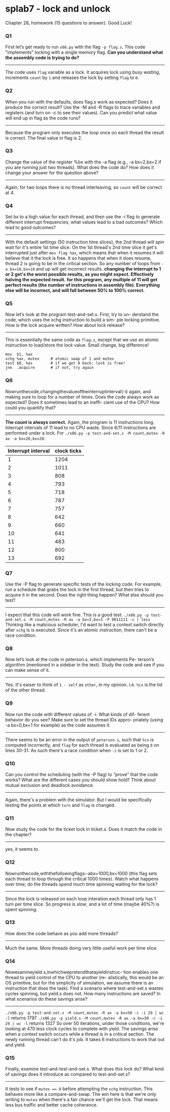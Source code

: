 # splab7 - lock and unlock

Chapter 28, homework (15 questions to answer). Good Luck!

### Q1
First let’s get ready to run `x86.py` with the flag `-p flag.s`. This code "implements" locking with a single memory flag. **Can you understand what the assembly code is trying to do?**  

---

The code uses `flag` variable as a lock. It acquires lock using _busy waiting_, increments `count` by `1` and releases the lock by setting `flag` to `0`.

### Q2
When you run with the defaults, does flag.s work as expected? Does it produce the correct result? Use the -M and -R flags to trace variables and registers (and turn on -c to see their values). Can you predict what value will end up in flag as the code runs?

---

Because the program only executes the loop once on each thread the result is correct. The final value in flag is 2.

### Q3
Change the value of the register %bx with the -a flag (e.g., -a bx=2,bx=2 if you are running just two threads). What does the code do? How does it change your answer for the question above?

---

Again, for two loops there is no thread interleaving, so `count` will be correct at 4.

### Q4
Set bx to a high value for each thread, and then use the -i flag to generate different interrupt frequencies; what values lead to a bad outcomes? Which lead to good outcomes?

---

With the default settings (50  instruction time slices), the 2nd thread will spin wait for it's entire 1st time slice. On the 1st thread's 2nd time slice it get's interrupted just after `mov flag %ax`, which means that when it resumes it will believe that it the lock is free. It so happens that when it does resume, thread 2 is going to be in the critical section. So any number of loops from `-a bx=10,bx=10` and up will get incorrect results.
 **changing the interrupt to 1 or 2 get's the worst possible results, as you might expect. Effectively halving the expected result.**
    **for this program, any multiple of 11 will get perfect results (the number of instructions in assembly file). Everything else will be incorrect, and will fall between 50% to 100% correct.**

### Q5
Now let’s look at the program test-and-set.s. First, try to un- derstand the code, which uses the xchg instruction to build a sim- ple locking primitive. How is the lock acquire written? How about lock release?

---

This is essentially the same code as `flag.s`, except that we use an atomic instruction to load/store the lock value. Small change, big difference!

```
mov  $1, %ax        
xchg %ax, mutex     # atomic swap of 1 and mutex
test $0, %ax        # if we get 0 back: lock is free!
jne  .acquire       # if not, try again
```

### Q6
Nowrunthecode,changingthevalueoftheinterruptinterval(-i) again, and making sure to loop for a number of times. Does the code always work as expected? Does it sometimes lead to an ineffi- cient use of the CPU? How could you quantify that?

---

**The count is always correct.**
Again, the program is 11 instructions long. Interrupt intervals of 11 lead to no CPU waste. 
Since 6/11 instructions are performed under a lock. For `./x86.py -p test-and-set.s -M count,mutex -R ax -a bx=20,bx=20`:

| Interrupt interval | clock ticks |
| ------------------ | ----------- |
| 1 | 1204 |
| 2 | 1011 |
| 3 | 808 |
| 4 | 793 |
| 5 | 718 |
| 6 | 787 |
| 7 | 757 |
| 8 | 642 |
| 9 | 660 |
| 10 | 641 |
| 11 | 483 |
| 12 | 800 |
| 13 | 692 |

### Q7
Use the -P flag to generate specific tests of the locking code. For example, run a schedule that grabs the lock in the first thread, but then tries to acquire it in the second. Does the right thing happen? What else should you test?

---
I expect that this code will work fine. This is a good test: `./x86.py -p test-and-set.s -M count,mutex -R ax -a bx=3,bx=3 -P 0011111 -c | less`
Thinking like a malicious scheduler, I'd want to test a context switch directly after `xchg` is is executed. Since it's an atomic instruction, there can't be a race condition. 

### Q8
Now let’s look at the code in peterson.s, which implements Pe- terson’s algorithm (mentioned in a sidebar in the text). Study the code and see if you can make sense of it.

---
Yes. It's eaiser to think of `1 - self` as `other`, in my opinion. i.e. `%cx` is the tid of the other thread. 

### Q9
Now run the code with different values of -i. What kinds of dif- ferent behavior do you see? Make sure to set the thread IDs appro- priately (using -a bx=0,bx=1 for example) as the code assumes it.

---

There seems to be an error in the output of `peterson.s`, such that `%cx` is computed incorrectly, and `flag` for each thread is evaluated as being `0` on lines 30-31. As such there's a race condition when `-i` is set to 1 or 2. 

### Q10
Can you control the scheduling (with the -P flag) to “prove” that the code works? What are the different cases you should show hold? Think about mutual exclusion and deadlock avoidance.

---
Again, there's a problem with the simulator. But I would be specifically testing the points at which `turn` and `flag` is changed. 

### Q11
Now study the code for the ticket lock in ticket.s. Does it match the code in the chapter?

---

yes, it seems to.

### Q12
Nowrunthecode,withthefollowingflags:-abx=1000,bx=1000 (this flag sets each thread to loop through the critical 1000 times). Watch what happens over time; do the threads spend much time spinning waiting for the lock?

---

Since the lock is released on each loop interation each thread only has 1 turn per time slice. So progress is _slow_, and a lot of time (maybe 40%?) is spent spinning.

### Q13
How does the code behave as you add more threads?

---

Much the same. More threads doing very little useful work per time slice.

### Q14
Nowexamineyield.s,inwhichwepretendthatayieldinstruc- tion enables one thread to yield control of the CPU to another (re- alistically, this would be an OS primitive, but for the simplicity of simulation, we assume there is an instruction that does the task). Find a scenario where test-and-set.s wastes cycles spinning, but yield.s does not. How many instructions are saved? In what scenarios do these savings arise?

---

`./x86.py -p test-and-set.s -M count,mutex -R ax -a bx=50 -c -i 29 | wc -l` returns 1797
`./x86.py -p yield.s -M count,mutex -R ax -a bx=50 -c -i 29 | wc -l` returns 1327
 So over 50 iterations, under those conditions, we're looking at 470 less clock cycles to complete with yield. 
The savings arise when a context switch occurs while a thread is in a critical section. The newly running thread can't do it's job. It takes 6 instructions to work that out and yield. 

### Q15
Finally, examine test-and-test-and-set.s. What does this lock do? What kind of savings does it introduce as compared to test-and-set.s?

---

It tests to see if `mutex == 0` before attempting the `xchg` instruction. This behaves more like a compare-and-swap. The win here is that we're only writing to `mutex` when there's a fair chance we'll get the lock. That means less bus traffic and better cache coherance.
